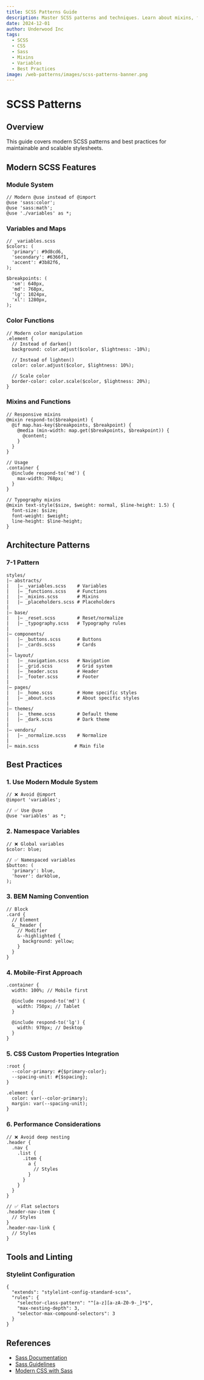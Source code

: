 ```yaml
---
title: SCSS Patterns Guide
description: Master SCSS patterns and techniques. Learn about mixins, functions, variables, and advanced SCSS features for maintainable stylesheets.
date: 2024-12-01
author: Underwood Inc
tags:
  - SCSS
  - CSS
  - Sass
  - Mixins
  - Variables
  - Best Practices
image: /web-patterns/images/scss-patterns-banner.png
---
```


# SCSS Patterns

## Overview

This guide covers modern SCSS patterns and best practices for maintainable and scalable stylesheets.

## Modern SCSS Features

### Module System

```scss:preview
// Modern @use instead of @import
@use 'sass:color';
@use 'sass:math';
@use './variables' as *;
```

### Variables and Maps

```scss:preview
// _variables.scss
$colors: (
  'primary': #9d8cd6,
  'secondary': #6366f1,
  'accent': #3b82f6,
);

$breakpoints: (
  'sm': 640px,
  'md': 768px,
  'lg': 1024px,
  'xl': 1280px,
);
```

### Color Functions

```scss:preview
// Modern color manipulation
.element {
  // Instead of darken()
  background: color.adjust($color, $lightness: -10%);

  // Instead of lighten()
  color: color.adjust($color, $lightness: 10%);

  // Scale color
  border-color: color.scale($color, $lightness: 20%);
}
```

### Mixins and Functions

```scss:preview
// Responsive mixins
@mixin respond-to($breakpoint) {
  @if map.has-key($breakpoints, $breakpoint) {
    @media (min-width: map.get($breakpoints, $breakpoint)) {
      @content;
    }
  }
}

// Usage
.container {
  @include respond-to('md') {
    max-width: 768px;
  }
}

// Typography mixins
@mixin text-style($size, $weight: normal, $line-height: 1.5) {
  font-size: $size;
  font-weight: $weight;
  line-height: $line-height;
}
```

## Architecture Patterns

### 7-1 Pattern

```plaintext:preview
styles/
|– abstracts/
|   |– _variables.scss    # Variables
|   |– _functions.scss    # Functions
|   |– _mixins.scss       # Mixins
|   |– _placeholders.scss # Placeholders
|
|– base/
|   |– _reset.scss        # Reset/normalize
|   |– _typography.scss   # Typography rules
|
|– components/
|   |– _buttons.scss      # Buttons
|   |– _cards.scss        # Cards
|
|– layout/
|   |– _navigation.scss   # Navigation
|   |– _grid.scss         # Grid system
|   |– _header.scss       # Header
|   |– _footer.scss       # Footer
|
|– pages/
|   |– _home.scss         # Home specific styles
|   |– _about.scss        # About specific styles
|
|– themes/
|   |– _theme.scss        # Default theme
|   |– _dark.scss         # Dark theme
|
|– vendors/
|   |– _normalize.scss    # Normalize
|
|– main.scss             # Main file
```

## Best Practices

### 1. Use Modern Module System

```scss:preview
// ❌ Avoid @import
@import 'variables';

// ✅ Use @use
@use 'variables' as *;
```

### 2. Namespace Variables

```scss:preview
// ❌ Global variables
$color: blue;

// ✅ Namespaced variables
$button: (
  'primary': blue,
  'hover': darkblue,
);
```

### 3. BEM Naming Convention

```scss:preview
// Block
.card {
  // Element
  &__header {
    // Modifier
    &--highlighted {
      background: yellow;
    }
  }
}
```

### 4. Mobile-First Approach

```scss:preview
.container {
  width: 100%; // Mobile first

  @include respond-to('md') {
    width: 750px; // Tablet
  }

  @include respond-to('lg') {
    width: 970px; // Desktop
  }
}
```

### 5. CSS Custom Properties Integration

```scss:preview
:root {
  --color-primary: #{$primary-color};
  --spacing-unit: #{$spacing};
}

.element {
  color: var(--color-primary);
  margin: var(--spacing-unit);
}
```

### 6. Performance Considerations

```scss:preview
// ❌ Avoid deep nesting
.header {
  .nav {
    .list {
      .item {
        a {
          // Styles
        }
      }
    }
  }
}

// ✅ Flat selectors
.header-nav-item {
  // Styles
}
.header-nav-link {
  // Styles
}
```

## Tools and Linting

### Stylelint Configuration

```json:preview
{
  "extends": "stylelint-config-standard-scss",
  "rules": {
    "selector-class-pattern": "^[a-z][a-zA-Z0-9-_]*$",
    "max-nesting-depth": 3,
    "selector-max-compound-selectors": 3
  }
}
```

## References

- [Sass Documentation](https://sass-lang.com/documentation)
- [Sass Guidelines](https://sass-guidelin.es/)
- [Modern CSS with Sass](https://moderncss.dev/)
